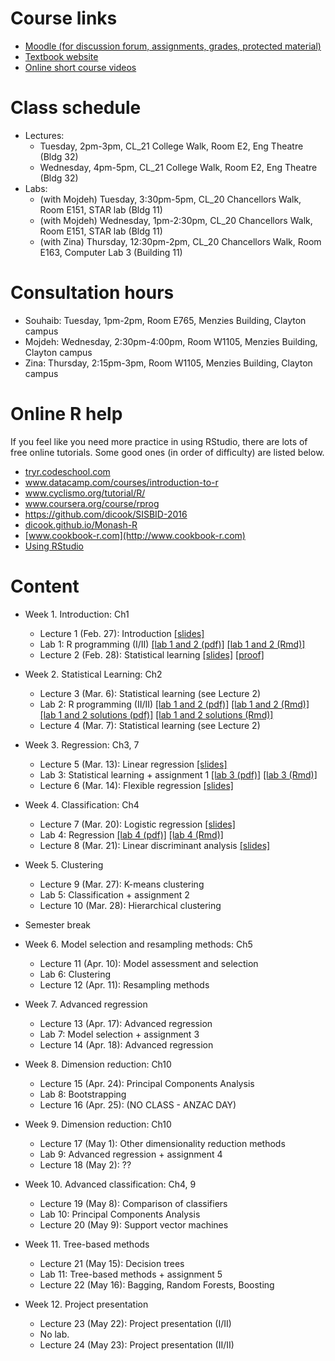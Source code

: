 
# Course links

- [Moodle (for discussion forum, assignments, grades, protected material)](https://moodle.vle.monash.edu/course/view.php?id=42004)
- [Textbook website](http://www-bcf.usc.edu/~gareth/ISL/index.html)
- [Online short course videos](http://www.dataschool.io/15-hours-of-expert-machine-learning-videos/)

# Class schedule

- Lectures: 
	- Tuesday, 2pm-3pm, CL_21 College Walk, Room E2, Eng Theatre (Bldg 32)
	- Wednesday, 4pm-5pm, CL_21 College Walk, Room E2, Eng Theatre (Bldg 32)
- Labs: 
	- (with Mojdeh) Tuesday, 3:30pm-5pm, CL_20 Chancellors Walk, Room E151, STAR lab (Bldg 11)
	- (with Mojdeh) Wednesday, 1pm-2:30pm, CL_20 Chancellors Walk, Room E151, STAR lab (Bldg 11)
	- (with Zina) Thursday, 12:30pm-2pm, CL_20 Chancellors Walk, Room E163, Computer Lab 3 (Building 11)
	
# Consultation hours

- Souhaib: Tuesday, 1pm-2pm, Room E765, Menzies Building, Clayton campus
- Mojdeh: Wednesday, 2:30pm-4:00pm, Room W1105, Menzies Building, Clayton campus
- Zina: Thursday, 2:15pm-3pm, Room W1105, Menzies Building, Clayton campus

# Online R help

If you feel like you need more practice in using RStudio, there are lots of free online tutorials. Some good ones (in order of difficulty) are listed below.

- [tryr.codeschool.com](http://tryr.codeschool.com)
- www.datacamp.com/courses/introduction-to-r
- www.cyclismo.org/tutorial/R/
- www.coursera.org/course/rprog
- https://github.com/dicook/SISBID-2016 
- [dicook.github.io/Monash-R](http://dicook.github.io/Monash-R)
- [www.cookbook-r.com](http://www.cookbook-r.com)
- [Using RStudio](https://support.rstudio.com/hc/en-us/categories/200035113-Documentation)


# Content

- Week 1. Introduction: Ch1
	- Lecture 1 (Feb. 27): Introduction [[slides]](slides/week1/introduction.pdf)
	- Lab 1: R programming (I/II) [[lab 1 and 2 (pdf)]](labs/lab1-2/lab1-2.pdf) [[lab 1 and 2 (Rmd)]](labs/lab1-2/lab1-2.Rmd)
	- Lecture 2 (Feb. 28): Statistical learning [[slides]](slides/week2/statlearn.pdf) [[proof]](slides/week2/proof-bv.pdf)
	
- Week 2. Statistical Learning: Ch2
	- Lecture 3 (Mar. 6): Statistical learning  (see Lecture 2)
	- Lab 2: R programming (II/II) [[lab 1 and 2 (pdf)]](labs/lab1-2/lab1-2.pdf) [[lab 1 and 2 (Rmd)]](labs/lab1-2/lab1-2.Rmd) [[lab 1 and 2 solutions (pdf)]](labs/lab1-2/lab1-2-solutions.pdf) [[lab 1 and 2 solutions (Rmd)]](labs/lab1-2/lab1-2-solutions.Rmd) 
	- Lecture 4 (Mar. 7): Statistical learning (see Lecture 2)

- Week 3. Regression: Ch3, 7 
	- Lecture 5 (Mar. 13): Linear regression  [[slides]](slides/week3/linear-regression.pdf)
	- Lab 3: Statistical learning + assignment 1 [[lab 3 (pdf)]](labs/lab3/lab3.pdf) [[lab 3 (Rmd)]](labs/lab3/lab3.Rmd)
	- Lecture 6 (Mar. 14): Flexible regression [[slides]](slides/week3/flexible-regression.pdf)
	
- Week 4. Classification: Ch4
	- Lecture 7 (Mar. 20): Logistic regression [[slides]](slides/week4/logistic-regression.pdf)
	- Lab 4: Regression [[lab 4 (pdf)]](labs/lab4/lab4.pdf) [[lab 4 (Rmd)]](labs/lab4/lab4.Rmd)
	- Lecture 8 (Mar. 21): Linear discriminant analysis [[slides]](slides/week4/lda.pdf)
	
- Week 5. Clustering
	- Lecture 9 (Mar. 27): K-means clustering 
	- Lab 5: Classification + assignment 2
	- Lecture 10 (Mar. 28): Hierarchical clustering

- Semester break		
		
- Week 6. Model selection and resampling methods: Ch5
	- Lecture 11 (Apr. 10): Model assessment and selection 
	- Lab 6: Clustering 
	- Lecture 12 (Apr. 11): Resampling methods 
	
- Week 7. Advanced regression
	- Lecture 13 (Apr. 17): Advanced regression 
	- Lab 7: Model selection + assignment 3
	- Lecture 14 (Apr. 18): Advanced regression 

	
- Week 8. Dimension reduction: Ch10
	- Lecture 15 (Apr. 24): Principal Components Analysis 
	- Lab 8: Bootstrapping 
	- Lecture 16 (Apr. 25): (NO CLASS - ANZAC DAY) 
	
- Week 9. Dimension reduction: Ch10
	- Lecture 17 (May 1): Other dimensionality reduction methods
	- Lab 9: Advanced regression + assignment 4
	- Lecture 18 (May 2): ??
			
- Week 10. Advanced classification: Ch4, 9 
	- Lecture 19 (May 8): Comparison of classifiers 
	- Lab 10: Principal Components Analysis 
	- Lecture 20 (May 9): Support vector machines 
	
- Week 11. Tree-based methods
	- Lecture 21 (May 15): Decision trees 
	- Lab 11: Tree-based methods + assignment 5
	-  Lecture 22 (May 16): Bagging, Random Forests, Boosting 
	
- Week 12. Project presentation
	- Lecture 23 (May 22): Project presentation (I/II)
	- No lab.
	- Lecture 24 (May 23): Project presentation (II/II)
	


	
